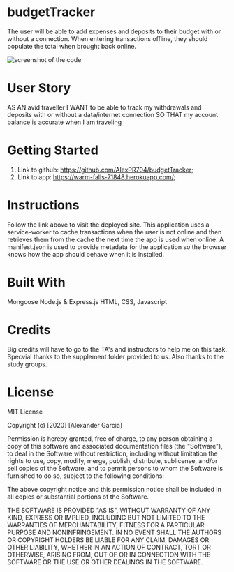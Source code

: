 # budgetTracker
The user will be able to add expenses and deposits to their budget with or without a connection. When entering transactions offline, they should populate the total when brought back online.

![screenshot of the code](gif.gif)


# User Story
AS AN avid traveller
I WANT to be able to track my withdrawals and deposits with or without a data/internet connection
SO THAT my account balance is accurate when I am traveling

# Getting Started
1. Link to github: https://github.com/AlexPR704/budgetTracker;
2. Link to app: https://warm-falls-71848.herokuapp.com/;

# Instructions
Follow the link above to visit the deployed site.
This application uses a service-worker to cache transactions when the user is not online and then retrieves them from the cache the next time the app is used when online. A manifest.json is used to provide metadata for the application so the browser knows how the app should behave when it is installed.


# Built With
Mongoose
Node.js & Express.js
HTML, CSS, Javascript

# Credits
Big credits will have to go to the TA's and instructors to help me on this task. Specvial thanks to the supplement folder provided to us. Also thanks to the study groups.
# License
MIT License

Copyright (c) [2020] [Alexander Garcia]

Permission is hereby granted, free of charge, to any person obtaining a copy of this software and associated documentation files (the "Software"), to deal in the Software without restriction, including without limitation the rights to use, copy, modify, merge, publish, distribute, sublicense, and/or sell copies of the Software, and to permit persons to whom the Software is furnished to do so, subject to the following conditions:

The above copyright notice and this permission notice shall be included in all copies or substantial portions of the Software.

THE SOFTWARE IS PROVIDED "AS IS", WITHOUT WARRANTY OF ANY KIND, EXPRESS OR IMPLIED, INCLUDING BUT NOT LIMITED TO THE WARRANTIES OF MERCHANTABILITY, FITNESS FOR A PARTICULAR PURPOSE AND NONINFRINGEMENT. IN NO EVENT SHALL THE AUTHORS OR COPYRIGHT HOLDERS BE LIABLE FOR ANY CLAIM, DAMAGES OR OTHER LIABILITY, WHETHER IN AN ACTION OF CONTRACT, TORT OR OTHERWISE, ARISING FROM, OUT OF OR IN CONNECTION WITH THE SOFTWARE OR THE USE OR OTHER DEALINGS IN THE SOFTWARE.
